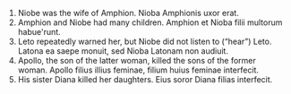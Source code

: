 1. Niobe was the wife of Amphion. Nioba Amphionis uxor erat.
2. Amphion and Niobe had many children. Amphion et Nioba filii multorum habue'runt.
3. Leto repeatedly warned her, but Niobe did not listen to (“hear”) Leto. Latona ea saepe monuit, sed Nioba Latonam non audiuit.
4. Apollo, the son of the latter woman, killed the sons of the former woman. Apollo filius illius feminae, filium huius feminae interfecit.
5. His sister Diana killed her daughters. Eius soror Diana filias interfecit.
